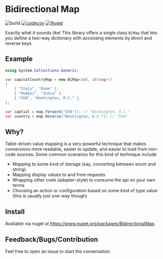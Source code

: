 # Bidirectional Map

![build](https://github.com/farlee2121/BidirectionalMap/workflows/Build/badge.svg)
[![codecov](https://codecov.io/gh/farlee2121/BidirectionalMap/branch/master/graph/badge.svg)](https://codecov.io/gh/farlee2121/BidirectionalMap)
[![Nuget](https://img.shields.io/nuget/v/BidirectionalMap)](https://www.nuget.org/packages/BidirectionalMap/)

Exactly what it sounds like! This library offers a single class `BiMap` that lets you define a two-way dictionary with accessing elements by direct and reverse keys.

## Example

```cs
using System.Collections.Generic;

var capitalCountryMap = new BiMap<int, string>()
{
    { "Italy", "Rome" },
    { "Mumbai", "India" },
    { "USA", "Washington, D.C." },
};

var captial = map.Forward["USA"]); // "Washington, D.C."
var country = map.Reverse["Washington, D.C."]; // "USA"
```

## Why?

Table-driven value mapping is a very powerful technique that makes conversions more readable, easier to update, and easier to load from non-code sources. Some common scenarios for this kind of technique include
 - Mapping to some kind of storage (say, converting between enum and string)
 - Mapping display values to and from requests
 - Wrapping other code (adapter-style) to consume the api on your own terms
 - Choosing an action or configuration based on some kind of type value (this is usually just one-way though)

## Install

Available via nuget at https://www.nuget.org/packages/BidirectionalMap.


## Feedback/Bugs/Contribution
 
Feel free to open an issue to start the conversation. 
